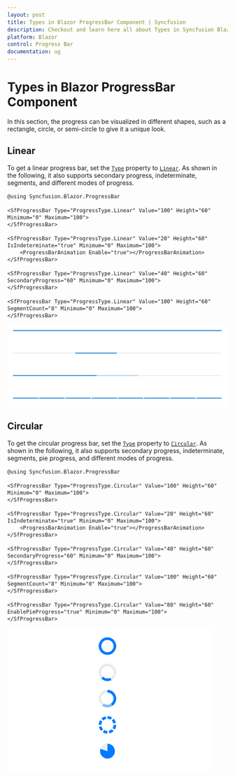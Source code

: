 ```yaml
---
layout: post
title: Types in Blazor ProgressBar Component | Syncfusion
description: Checkout and learn here all about Types in Syncfusion Blazor ProgressBar component and much more details.
platform: Blazor
control: Progress Bar 
documentation: ug
---
```


# Types in Blazor ProgressBar Component

In this section, the progress can be visualized in different shapes, such as a rectangle, circle, or semi-circle to give it a unique look.

## Linear

To get a linear progress bar, set the [`Type`](https://help.syncfusion.com/cr/blazor/Syncfusion.Blazor.ProgressBar.ProgressType.html) property to [`Linear`](https://help.syncfusion.com/cr/blazor/Syncfusion.Blazor.ProgressBar.ProgressType.html#Syncfusion_Blazor_ProgressBar_ProgressType_Linear). As shown in the following, it also supports secondary progress, indeterminate, segments, and different modes of progress.

```cshtml
@using Syncfusion.Blazor.ProgressBar

<SfProgressBar Type="ProgressType.Linear" Value="100" Height="60" Minimum="0" Maximum="100">
</SfProgressBar>

<SfProgressBar Type="ProgressType.Linear" Value="20" Height="60" IsIndeterminate="true" Minimum="0" Maximum="100">
    <ProgressBarAnimation Enable="true"></ProgressBarAnimation>
</SfProgressBar>

<SfProgressBar Type="ProgressType.Linear" Value="40" Height="60" SecondaryProgress="60" Minimum="0" Maximum="100">
</SfProgressBar>

<SfProgressBar Type="ProgressType.Linear" Value="100" Height="60" SegmentCount="8" Minimum="0" Maximum="100">
</SfProgressBar>
```

![Progress Bar with linear type](images/linearType.png)

## Circular

To get the circular progress bar, set the [`Type`](https://help.syncfusion.com/cr/blazor/Syncfusion.Blazor.ProgressBar.ProgressType.html) property to [`Circular`](https://help.syncfusion.com/cr/blazor/Syncfusion.Blazor.ProgressBar.ProgressType.html#Syncfusion_Blazor_ProgressBar_ProgressType_Circular). As shown in the following, it also supports secondary progress, indeterminate, segments, pie progress, and different modes of progress.

```cshtml
@using Syncfusion.Blazor.ProgressBar

<SfProgressBar Type="ProgressType.Circular" Value="100" Height="60" Minimum="0" Maximum="100">
</SfProgressBar>

<SfProgressBar Type="ProgressType.Circular" Value="20" Height="60" IsIndeterminate="true" Minimum="0" Maximum="100">
    <ProgressBarAnimation Enable="true"></ProgressBarAnimation>
</SfProgressBar>

<SfProgressBar Type="ProgressType.Circular" Value="40" Height="60" SecondaryProgress="60" Minimum="0" Maximum="100">
</SfProgressBar>

<SfProgressBar Type="ProgressType.Circular" Value="100" Height="60" SegmentCount="8" Minimum="0" Maximum="100">
</SfProgressBar>

<SfProgressBar Type="ProgressType.Circular" Value="80" Height="60" EnablePieProgress="true" Minimum="0" Maximum="100">
</SfProgressBar>
```

![Progress Bar with circular type](images/circularType.png)
